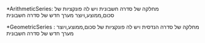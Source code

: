 *ArithmeticSeries: מחלקה של סדרה חשבונית ויש לה פונקציות של סכום,ממוצע,ויוצר מערך חדש של סדרה חשבונית

*GeometricSeries : מחלקה של סדרה הנדסית ויש לה פונקציות של סכום,ממוצע,ויוצר מערך חדש של סדרה חשבונית

